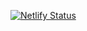 [![Netlify Status](https://api.netlify.com/api/v1/badges/fb14a952-284a-4890-a016-f4b4333c92c1/deploy-status)](https://app.netlify.com/sites/amazing-mcclintock-3fd448/deploys)
